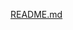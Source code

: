 [README.md](https://github.com/Alicia-MJ/Experimento_de-ansiedad_pesimismo/files/10327851/README.md)

